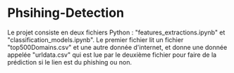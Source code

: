 # Phsihing-Detection

Le projet consiste en deux fichiers Python : "features_extractions.ipynb" et "classification_models.ipynb". Le premier fichier lit un fichier "top500Domains.csv" et une autre donnée d'internet, et donne une donnée appelée "urldata.csv" qui est lue par le deuxième fichier pour faire de la prédiction si le lien est du phishing ou non.
